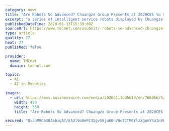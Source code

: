 ```yaml
---
category: news
title: "Are Robots So Advanced? Chuangze Group Presents at 2020CES to Showcase China's Innovation Power"
excerpt: "a series of intelligent service robots displayed by Chuangze Group made an impression immediately after their appearance at the show, successfully catching the eyes of many audiences, who are marveling at Chuangze's achievements \"China's technology enterprise, fantastic!\" It is deeply acknowledged that China's artificial intelligence industry ..."
publishedDateTime: 2020-01-13T15:39:00Z
sourceUrl: https://www.tmcnet.com/usubmit/-robots-so-advanced-chuangze-group-presents-2020ces-showcase-/2020/01/13/9080436.htm
type: article
quality: 27
heat: 27
published: false

provider:
  name: TMCnet
  domain: tmcnet.com

topics:
  - AI
  - AI in Robotics

images:
  - url: https://mms.businesswire.com/media/20200113005619/en/766966/4/cz.jpg
    width: 480
    height: 359
    title: "Are Robots So Advanced? Chuangze Group Presents at 2020CES to Showcase China's Innovation Power"

secured: "QvanMRGSX8AabigAf/EAUl9o8ePC35gvS9juE0nVGoTCTM6YlzXgumY4aIn9Hr4+GA8IX8jKQYJT1QsPwlU9XypHay6Hy/djosHjU1R3dKOSSbyk7DyvjzzcCc6wEKczKM2B1IXVzEDtUDaXLXtbTYGtr/SwRUVMf4hu5OhkQ1F95d4verDwFz/BxHgOKbJ24d94DBhZTdezht8qzxVCwL+tTOUIhmnfh471g7VPPmgCgyGmMDbBfedzUtd87TMAvWjheR9pryXGl85Sta8o4A==;sS/NXu0k5zkLuLas/6ipXw=="
---
```


